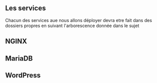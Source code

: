 ## Les services

Chacun des services aue nous allons déployer devra etre fait dans des dossiers propres en suivant l'arborescence donnée dans le sujet



## NGINX

## MariaDB

## WordPress